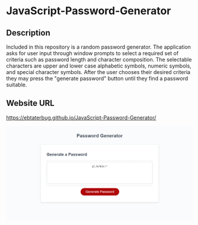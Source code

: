 # JavaScript-Password-Generator

## Description
Included in this repository is a random password generator. The application asks for user input through window prompts to select a required set of criteria such as password length and character composition. The selectable characters are upper and lower case alphabetic symbols, numeric symbols, and special character symbols. After the user chooses their desired criteria they may press the "generate password" button until they find a password suitable.

## Website URL
https://ebtaterbug.github.io/JavaScript-Password-Generator/

![](assets/images/screenshot.PNG)